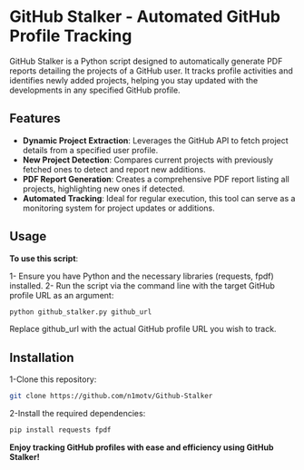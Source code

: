 # GitHub Stalker - Automated GitHub Profile Tracking

GitHub Stalker is a Python script designed to automatically generate PDF reports detailing the projects of a GitHub user. It tracks profile activities and identifies newly added projects, helping you stay updated with the developments in any specified GitHub profile.

## Features
- **Dynamic Project Extraction**: Leverages the GitHub API to fetch project details from a specified user profile.
- **New Project Detection**: Compares current projects with previously fetched ones to detect and report new additions.
- **PDF Report Generation**: Creates a comprehensive PDF report listing all projects, highlighting new ones if detected.
- **Automated Tracking**: Ideal for regular execution, this tool can serve as a monitoring system for project updates or additions.
## Usage
**To use this script**:

1- Ensure you have Python and the necessary libraries (requests, fpdf) installed.
2- Run the script via the command line with the target GitHub profile URL as an argument:

```bash
python github_stalker.py github_url
```
Replace github_url with the actual GitHub profile URL you wish to track.

## Installation

1-Clone this repository:
```bash
git clone https://github.com/n1motv/Github-Stalker
```
2-Install the required dependencies:
```bash
pip install requests fpdf
```
**Enjoy tracking GitHub profiles with ease and efficiency using GitHub Stalker!**
